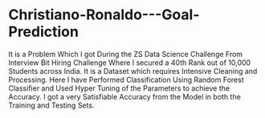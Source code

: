 # Christiano-Ronaldo---Goal-Prediction

It is a Problem Which I got During the ZS Data Science Challenge From Interview Bit Hiring Challenge Where I secured a 40th Rank out of 10,000 Students across India. It is a Dataset which requires Intensive Cleaning and Processing. Here I have Performed Classification Using Random Forest Classifier and Used Hyper Tuning of the Parameters to achieve the Accuracy. I got a very Satisfiable Accuracy from the Model in both the Training and Testing Sets.
